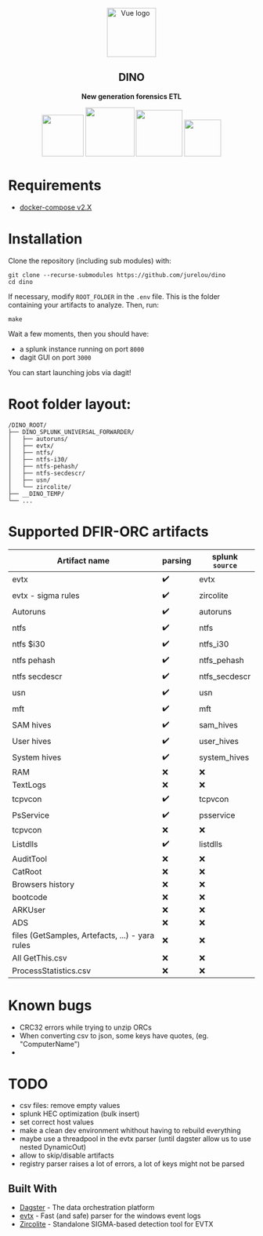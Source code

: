 <p align="center"><img width="100" src="https://user-images.githubusercontent.com/30180021/165300879-192aee12-2cba-4125-9137-af6450daa2d0.png" alt="Vue logo"></p>
<h2 align="center">DINO</h2>

<div align="center">
 <p>
  <strong>
   New generation forensics ETL
  </strong>
 </p>
 <p>
  <img width="85" src="https://img.shields.io/badge/%20imports-isort-%231674b1?style=flat&labelColor=ef8336">
  <img width="100" src="https://img.shields.io/badge/code%20style-black-000000.svg">
  <img width="95" src="https://img.shields.io/badge/security-bandit-yellow.svg">
  <img width="75" src="https://img.shields.io/badge/python-3.8-blue">
 </p>
</div>

# Requirements

- [docker-compose v2.X](https://github.com/docker/compose/releases/tag/v2.4.1)

# Installation

Clone the repository (including sub modules) with:
```
git clone --recurse-submodules https://github.com/jurelou/dino
cd dino
```

If necessary, modify `ROOT_FOLDER` in the `.env` file. This is the folder containing your artifacts to analyze.
Then, run:
```
make
```

Wait a few moments, then you should have:
- a splunk instance running on port `8000`
- dagit GUI on port `3000`

You can start launching jobs via dagit!

# Root folder layout:

```
/DINO_ROOT/
├── DINO_SPLUNK_UNIVERSAL_FORWARDER/
│   ├── autoruns/
│   ├── evtx/
│   ├── ntfs/
│   ├── ntfs-i30/
│   ├── ntfs-pehash/
│   ├── ntfs-secdescr/
│   ├── usn/
│   └── zircolite/
├── __DINO_TEMP/
└── ...

```
# Supported DFIR-ORC artifacts

|Artifact name | parsing | splunk `source` |
|--|--|--|
|evtx | :heavy_check_mark: | evtx |
|evtx - sigma rules | :heavy_check_mark: | zircolite |
|Autoruns | :heavy_check_mark: | autoruns |
|ntfs | :heavy_check_mark: | ntfs |
|ntfs $i30 | :heavy_check_mark: | ntfs_i30 |
|ntfs pehash | :heavy_check_mark: | ntfs_pehash |
|ntfs secdescr | :heavy_check_mark: | ntfs_secdescr|
|usn | :heavy_check_mark: | usn |
|mft | :heavy_check_mark: | mft |
|SAM hives | :heavy_check_mark: | sam_hives |
|User hives | :heavy_check_mark: | user_hives |
|System hives | :heavy_check_mark: | system_hives |
|RAM | :x: | :x:|
|TextLogs | :x: | :x:|
|tcpvcon | :heavy_check_mark: | tcpvcon |
|PsService | :heavy_check_mark: | psservice |
|tcpvcon | :x: | :x:|
|Listdlls | :heavy_check_mark: | listdlls |
|AuditTool | :x: | :x:|
|CatRoot | :x: | :x:|
|Browsers history | :x: | :x:|
|bootcode | :x: | :x:|
|ARKUser | :x: | :x:|
|ADS | :x: | :x:|
|files (GetSamples, Artefacts, ...) - yara rules | :x: | :x:|
|All GetThis.csv | :x: | :x:|
|ProcessStatistics.csv | :x: | :x:|


# Known bugs

- CRC32 errors while trying to unzip ORCs
- When converting csv to json, some keys have quotes, (eg. "ComputerName")
- 
# TODO

- csv files: remove empty values
- splunk HEC optimization (bulk insert)
- set correct host values
- make a clean dev environment whithout having to rebuild everything
- maybe use a threadpool in the evtx parser (until dagster allow us to use nested DynamicOut)
- allow to skip/disable artifacts
- registry parser raises a lot of errors, a lot of keys might not be parsed


## Built With

* [Dagster](https://dagster.io/) - The data orchestration platform
* [evtx](https://github.com/omerbenamram/evtx) - Fast (and safe) parser for the windows event logs
* [Zircolite](https://github.com/wagga40/Zircolite) - Standalone SIGMA-based detection tool for EVTX
